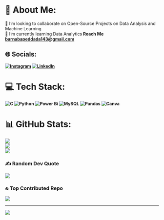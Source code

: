 # 💫 About Me:
🤝 I’m looking to collaborate on Open-Source Projects on Data Analysis and Machine Learning<br>🌱 I’m currently learning Data Analytics<b> Reach Me barnabapeddada143@gmail.com


## 🌐 Socials:
[![Instagram](https://img.shields.io/badge/Instagram-%23E4405F.svg?logo=Instagram&logoColor=white)](https://instagram.com/barnaba_peddada) [![LinkedIn](https://img.shields.io/badge/LinkedIn-%230077B5.svg?logo=linkedin&logoColor=white)](https://linkedin.com/in/barnaba-peddada) 

# 💻 Tech Stack:
![C](https://img.shields.io/badge/c-%2300599C.svg?style=for-the-badge&logo=c&logoColor=white) ![Python](https://img.shields.io/badge/python-3670A0?style=for-the-badge&logo=python&logoColor=ffdd54) ![Power Bi](https://img.shields.io/badge/power_bi-F2C811?style=for-the-badge&logo=powerbi&logoColor=black) ![MySQL](https://img.shields.io/badge/mysql-%2300000f.svg?style=for-the-badge&logo=mysql&logoColor=white) ![Pandas](https://img.shields.io/badge/pandas-%23150458.svg?style=for-the-badge&logo=pandas&logoColor=white) ![Canva](https://img.shields.io/badge/Canva-%2300C4CC.svg?style=for-the-badge&logo=Canva&logoColor=white)
# 📊 GitHub Stats:
![](https://github-readme-stats.vercel.app/api?username=Barnaba1841&theme=dark&hide_border=false&include_all_commits=false&count_private=false)<br/>
![](https://github-readme-streak-stats.herokuapp.com/?user=Barnaba1841&theme=dark&hide_border=false)<br/>
![](https://github-readme-stats.vercel.app/api/top-langs/?username=Barnaba1841&theme=dark&hide_border=false&include_all_commits=false&count_private=false&layout=compact)

### ✍️ Random Dev Quote
![](https://quotes-github-readme.vercel.app/api?type=horizontal&theme=radical)

### 🔝 Top Contributed Repo
![](https://github-contributor-stats.vercel.app/api?username=Barnaba1841&limit=5&theme=dark&combine_all_yearly_contributions=true)

---
[![](https://visitcount.itsvg.in/api?id=Barnaba1841&icon=0&color=0)](https://visitcount.itsvg.in)

<!-- Proudly created with GPRM ( https://gprm.itsvg.in ) -->
